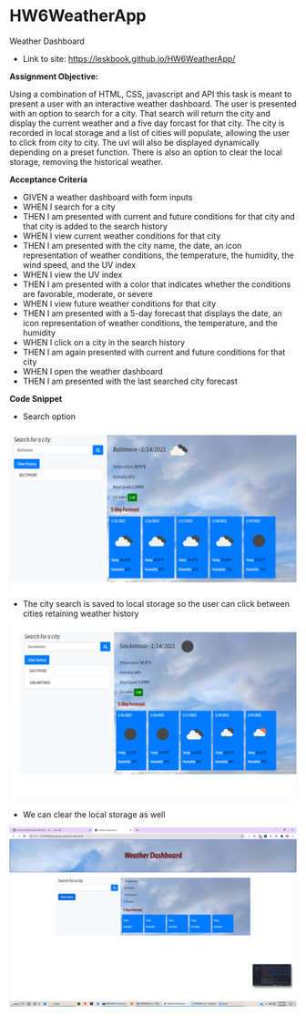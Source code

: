 # HW6WeatherApp

Weather Dashboard

- Link to site:
https://leskbook.github.io/HW6WeatherApp/



**Assignment Objective:**

Using a combination of HTML, CSS, javascript and API this task is meant to present a user with an interactive weather dashboard. The user is presented with an option to search for a city. That search will return the city and display the current weather and a five day forcast for that city. The city is recorded in local storage and a list of cities will populate, allowing the user to click from city to city. The uvi will also be displayed dynamically depending on a preset function. There is also an option to clear the local storage, removing the historical weather.


**Acceptance Criteria**

- GIVEN a weather dashboard with form inputs
- WHEN I search for a city
- THEN I am presented with current and future conditions for that city and that city is added to the search history
- WHEN I view current weather conditions for that city
- THEN I am presented with the city name, the date, an icon representation of weather conditions, the temperature, the humidity, the wind speed, and the UV index
- WHEN I view the UV index
- THEN I am presented with a color that indicates whether the conditions are favorable, moderate, or severe
- WHEN I view future weather conditions for that city
- THEN I am presented with a 5-day forecast that displays the date, an icon representation of weather conditions, the temperature, and the humidity
- WHEN I click on a city in the search history
- THEN I am again presented with current and future conditions for that city
- WHEN I open the weather dashboard
- THEN I am presented with the last searched city forecast

**Code Snippet**
 - Search option

<img src="assets/images/search.png" alt="Java script code demonstrating the search city with a highlighted uvi">
 

- The city search is saved to local storage so the user can click between cities retaining weather history

<img src="assets/images/mcities.png" alt="The search history">

- We can clear the local storage as well

<img src="assets/images/clear.png" alt="The representation of the cleared search history">
